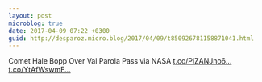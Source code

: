 ```yaml
---
layout: post
microblog: true
date: 2017-04-09 07:22 +0300
guid: http://desparoz.micro.blog/2017/04/09/t850926781158871041.html
---
```

Comet Hale Bopp Over Val Parola Pass  via NASA [t.co/PiZANJno6...](https://t.co/PiZANJno6y) [t.co/YtAfWswmF...](https://t.co/YtAfWswmFI)
